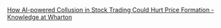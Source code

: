 [How AI-powered Collusion in Stock Trading Could Hurt Price Formation - Knowledge at Wharton](https://qi.tc/qi/119168)